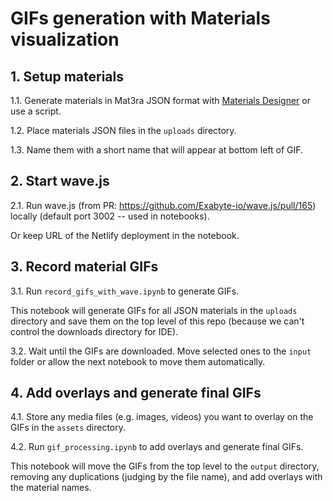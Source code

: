 # GIFs generation with Materials visualization

## 1. Setup materials

1.1. Generate materials in Mat3ra JSON format with [Materials Designer](https://mat3ra-materials-designer.netlify.app/) or use a script.

1.2. Place materials JSON files in the `uploads` directory.

1.3. Name them with a short name that will appear at bottom left of GIF.

## 2. Start wave.js

2.1. Run wave.js (from PR: https://github.com/Exabyte-io/wave.js/pull/165) locally (default port 3002 -- used in notebooks).

Or keep URL of the Netlify deployment in the notebook.

## 3. Record material GIFs

3.1. Run `record_gifs_with_wave.ipynb` to generate GIFs.

This notebook will generate GIFs for all JSON materials in the `uploads` directory and save them on the top level of this repo (because we can't control the downloads directory for IDE).

3.2. Wait until the GIFs are downloaded. Move selected ones to the `input` folder or allow the next notebook to move them automatically.

## 4. Add overlays and generate final GIFs

4.1. Store any media files (e.g. images, videos) you want to overlay on the GIFs in the `assets` directory.

4.2. Run `gif_processing.ipynb` to add overlays and generate final GIFs.

This notebook will move the GIFs from the top level to the `output` directory, removing any duplications (judging by the file name), and add overlays with the material names.
